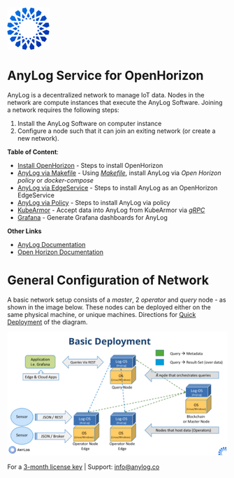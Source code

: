 ![AnyLog Logo](imgs/anylog_logo.png)
# AnyLog Service for  OpenHorizon

AnyLog is a decentralized network to manage IoT data. Nodes in the network are compute instances that execute the AnyLog 
Software. Joining a network requires the following steps:
1. Install the AnyLog Software on computer instance
2. Configure a node such that it can join an exiting network (or create a new network).


**Table of Content**:
* [Install OpenHorizon](OpenHorizon_install.md) - Steps to install OpenHorizon
* [AnyLog via Makefile](Deploying_AnyLog.md) - Using [_Makefile_](Makefile), install AnyLog via _Open Horizon policy_ or _docker-compose_ 
* [AnyLog via EdgeService](OpenHorizon_EdgeService.md) - Steps to install AnyLog as an OpenHorizon EdgeService
* [AnyLog via Policy](OpenHorizon_policy.md) - Steps to install AnyLog via policy 
* [KubeArmor](AnyLog_KubeArmor) - Accept data into AnyLog from KubeArmor via [_gRPC_](https://grpc.io/)
* [Grafana](AnyLog_Grafana.md) - Generate Grafana dashboards for AnyLog

**Other Links**
* [AnyLog Documentation](https://github.com/AnyLog-co/documentation)
* [Open Horizon Documentation](https://open-horizon.github.io/)


# General Configuration of Network

A basic network setup consists of a _master_, 2 _operator_  and _query_ node - as shown in the image below. These nodes 
can be deployed either on the same physical machine, or unique machines. Directions for [Quick Deployment](https://github.com/AnyLog-co/documentation/blob/master/deployments/Quick%20Deployment.md)
of the diagram. 

![Demo Diagram](imgs/deployment_diagram.png)


For a [3-month license key](https://anylog.co/download-anylog/) | Support: [info@anylog.co](mailto:info@anylog.co)

 